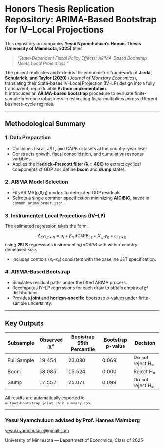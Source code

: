 # Honors Thesis Replication Repository: ARIMA-Based Bootstrap for IV–Local Projections

This repository accompanies **Yesui Nyamchuluun’s Honors Thesis (University of Minnesota, 2025)** titled  
> *“State-Dependent Fiscal Policy Effects: ARIMA-Based Bootstrap Meets Local Projections.”*

The project replicates and extends the econometric framework of **Jordà, Schularick, and Taylor (2020)** (*Journal of Monetary Economics*), translating their Stata-based IV–Local Projection (IV–LP) design into a fully transparent, reproducible **Python implementation**.  
It introduces an **ARIMA-based bootstrap** procedure to evaluate finite-sample inference robustness in estimating fiscal multipliers across different business-cycle regimes.

---
## Methodological Summary

### 1. Data Preparation  
- Combines fiscal, JST, and CAPB datasets at the country–year level.  
- Constructs growth, fiscal consolidation, and cumulative response variables.  
- Applies the **Hodrick–Prescott filter (λ = 400)** to extract cyclical components of GDP and define **boom** and **slump** states.  

### 2. ARIMA Model Selection  
- Fits ARIMA(p,0,q) models to detrended GDP residuals.  
- Selects a single common specification minimizing **AIC/BIC**, saved in `common_arima_order.json`.

### 3. Instrumented Local Projections (IV–LP)

The estimated regression takes the form:

$$
\Delta_h y_{i,t+h} = \alpha_i + \beta_h \, \text{dCAPB}_{i,t} + X'_{i,t}\gamma_h + \varepsilon_{i,t+h}
$$
  using **2SLS** regressions instrumenting *dCAPB* with within-country demeaned *size*.  
- Includes controls (_x₁–x₆_) consistent with the baseline JST specification.

### 4. ARIMA-Based Bootstrap  
- Simulates residual paths under the fitted ARIMA process.  
- Recomputes IV–LP regressions for each draw to obtain empirical χ² distributions.  
- Provides **joint** and **horizon-specific** bootstrap p-values under finite-sample uncertainty.

---

## Key Outputs

| Subsample       | Observed χ² | Bootstrap 95th Percentile | Bootstrap p-value | Decision             |
|------------------|-------------|----------------------------|-------------------|----------------------|
| Full Sample      | 19.454      | 23.080                     | 0.069             | Do not reject H₀     |
| Boom             | 58.085      | 15.524                     | 0.000             | Reject H₀            |
| Slump            | 17.552      | 25.071                     | 0.099             | Do not reject H₀     |

All results are automatically exported to  
`output/bootstrap_joint_chi2_summary.csv`.

---

### Yesui Nyamchuluun advised by Prof. Hannes Malmberg
yesui.nyamchuluun@gmail.com

University of Minnesota — Department of Economics, Class of 2025. 
